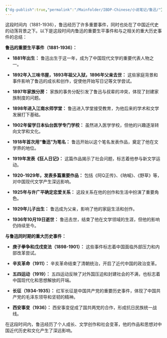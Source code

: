 ```yaml
---
{"dg-publish":true,"permalink":"/Mainfolder/IBDP-Chinese/小说笔记/鲁迅/"}
---
```


这段时间内（1881-1936），鲁迅经历了许多重要事件，同时也处在了中国近代史的动荡背景之下。以下是这段时间内鲁迅的重要生平事件和与之相关的重大历史事件的总结：

**鲁迅的重要生平事件（1881-1936）：**

- **1881年出生：** 鲁迅出生于这一年，成为了中国现代文学的重要代表人物之一。

- **1892年入三味书屋，1893年祖父入狱，1896年父亲去世：** 这些家庭背景和事件影响了鲁迅的成长和创作，促使他开始写日记等文学尝试。

- **1897年家族分房：** 家族的事务分配引发了鲁迅与叔辈的冲突，体现了封建家族制度的问题。

- **1898年进入江南水师学堂：** 鲁迅进入学堂接受教育，为他后来的学术和文学发展打下基础。

- **1902年留学日本仙台医学专门学校：** 虽然进入医学学校，但他的兴趣逐渐转向文学和文化。

- **1918年首次用“鲁迅”为笔名：** 鲁迅开始以这个笔名发表作品，奠定了他在文学界的地位。

- **1919年发表《狂人日记》：** 这篇作品揭示了社会问题，标志着他参与新文学运动。

- **1920-1929年，发表多篇重要作品：** 包括《阿Q正传》、《呐喊》、《野草》等，对中国现代文学产生深远影响。

- **1925年与许广平确定恋爱关系：** 这段关系在他的创作和生活中扮演了重要角色。

- **1929年儿子出生：** 鲁迅成为父亲，影响了他的家庭生活和创作。

- **1936年10月19日逝世：** 鲁迅去世，结束了他在文学领域的生涯，但他的影响仍持续至今。

**与鲁迅同时期的重大历史事件：**

- **庚子拳争和戊戌变法（1898-1901）：** 这些事件标志着中国面临外部压力和内部改革尝试。

- **辛亥革命（1911）：** 辛亥革命结束了清朝统治，开启了近代中国的政治变革。

- **五四运动（1919）：** 五四运动反映了对外国压迫和封建社会的不满，也标志着中国现代化和思想解放的开端。

- **长征（1934-1935）：** 红军长征是中国共产党的重要历史事件，体现了中国共产党的毛泽东领导和坚韧的精神。

- **西安事变（1936）：** 西安事变促成了国共两党的合作，形成抗日民族统一战线。

在这段时间内，鲁迅经历了个人成长、文学创作和社会变革，他的作品和思想对中国近代历史和文化产生了深远影响。

